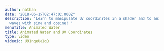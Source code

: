 ```yaml
---
author: nathan
date: "2018-06-15T02:47:02.000Z"
description: 'Learn to manipulate UV coordinates in a shader and to animate water
  waves with sine and cosine! '
menuTitle: Animated Water
title: Animated Water and UV Coordinates
type: video
videoid: U91nqeUe1qQ
---
```

